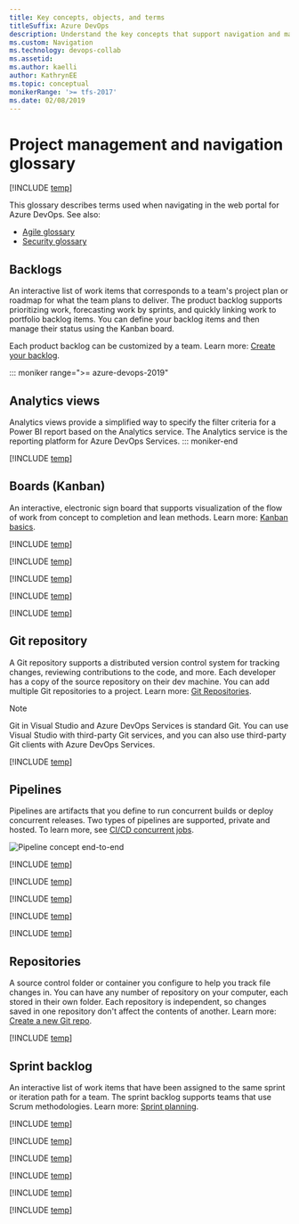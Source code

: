 ```yaml
---
title: Key concepts, objects, and terms
titleSuffix: Azure DevOps
description: Understand the key concepts that support navigation and managing projects available with Azure DevOps
ms.custom: Navigation
ms.technology: devops-collab
ms.assetid: 
ms.author: kaelli
author: KathrynEE
ms.topic: conceptual
monikerRange: '>= tfs-2017'
ms.date: 02/08/2019
---
```



# Project management and navigation glossary   

[!INCLUDE [temp](../../includes/version-tfs-2017-through-vsts.md)] 
 
This glossary describes terms used when navigating in the web portal for  Azure DevOps.  See also: 
- [Agile glossary](../../boards/work-items/agile-glossary.md) 
- [Security glossary](../../organizations/security/security-glossary.md)  


## Backlogs 
An interactive list of work items that corresponds to a team's project plan or roadmap for what the team plans to deliver. The product backlog supports prioritizing work, forecasting work by sprints, and quickly linking work to portfolio backlog items. You can define your backlog items and then manage their status using the Kanban board. 

Each product backlog can be customized by a team. Learn more: [Create your backlog](../../boards/backlogs/create-your-backlog.md).   

::: moniker range=">= azure-devops-2019"
## Analytics views
Analytics views provide a simplified way to specify the filter criteria for a Power BI report based on the Analytics service. The Analytics service is the reporting platform for Azure DevOps Services. 
::: moniker-end

[!INCLUDE [temp](../../includes/glossary-terms/area-paths.md)] 

## Boards (Kanban) 
An interactive, electronic sign board that supports visualization of the flow of work from concept to completion and lean methods. Learn more: [Kanban basics](../../boards/boards/kanban-basics.md).

[!INCLUDE [temp](../../includes/glossary-terms/collections.md)] 

[!INCLUDE [temp](../../includes/glossary-terms/dashboards.md)] 

[!INCLUDE [temp](../../includes/glossary-terms/extensions.md)] 

[!INCLUDE [temp](../../includes/glossary-terms/favorites.md)] 

[!INCLUDE [temp](../../includes/glossary-terms/follow.md)] 

## Git repository

A Git repository supports a distributed version control system for tracking changes, reviewing contributions to the code, and more. Each developer has a copy of the source repository on their dev machine. You can add multiple Git repositories to a project. Learn more: [Git Repositories](../../repos/git/index.md).  

> [!NOTE]   
> Git in Visual Studio and Azure DevOps Services is standard Git. You can use Visual Studio with third-party Git services, and you can also use third-party Git clients with Azure DevOps Services.

[!INCLUDE [temp](../../includes/glossary-terms/notifications.md)]


## Pipelines 

Pipelines are artifacts that you define to run concurrent builds or deploy concurrent releases. Two types of pipelines are supported, private and hosted. To learn more, see [CI/CD concurrent jobs](../../pipelines/licensing/concurrent-jobs.md). 

![Pipeline concept end-to-end](/azure/devops/pipelines/media/pipeline-concept-end-to-end.png)

[!INCLUDE [temp](../../includes/glossary-terms/plans.md)] 

[!INCLUDE [temp](../../includes/glossary-terms/process.md)] 

[!INCLUDE [temp](../../includes/glossary-terms/projects.md)] 

[!INCLUDE [temp](../../includes/glossary-terms/public-projects.md)] 


[!INCLUDE [temp](../../includes/glossary-terms/queries.md)] 

## Repositories

A source control folder or container you configure to help you track file changes in. You can have any number of repository on your computer, each stored in their own folder. Each repository is independent, so changes saved in one repository don't affect the contents of another. Learn more: [Create a new Git repo](../../repos/git/creatingrepo.md).    

[!INCLUDE [temp](../../includes/glossary-terms/sprints.md)] 

## Sprint backlog 
An interactive list of work items that have been assigned to the same sprint or iteration path for a team. The sprint backlog supports teams that use Scrum methodologies. Learn more: [Sprint planning](../../boards/sprints/assign-work-sprint.md).  

 
[!INCLUDE [temp](../../includes/glossary-terms/taskboard.md)] 

[!INCLUDE [temp](../../includes/glossary-terms/teams.md)] 

[!INCLUDE [temp](../../includes/glossary-terms/tfvc-repo.md)] 

[!INCLUDE [temp](../../includes/glossary-terms/widgets.md)] 

[!INCLUDE [temp](../../includes/glossary-terms/work-items.md)] 

[!INCLUDE [temp](../../includes/glossary-terms/work-item-types.md)] 
